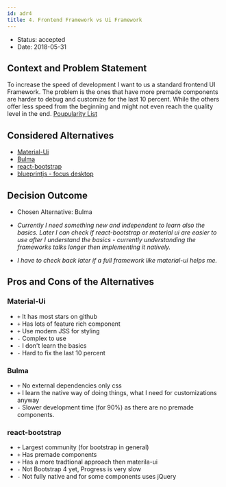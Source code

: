 ```yaml
---
id: adr4
title: 4. Frontend Framework vs Ui Framework
---
```

* Status: accepted 
* Date: 2018-05-31

## Context and Problem Statement

To increase the speed of development I want to us a standard frontend UI Framework. The problem is the ones that have more premade components are harder to debug and customize for the last 10 percent. While the others offer less speed from the beginning and might not even reach the quality level in the end. [Poupularity List](https://www.javascriptstuff.com/react-components/#tag:toolkit)


## Considered Alternatives

* [Material-Ui](https://github.com/mui-org/material-ui)
* [Bulma](https://bulma.io/)
* [react-bootstrap](https://react-bootstrap.github.io/)
* [blueprintjs - focus desktop](http://blueprintjs.com/docs/v2/#core/components/editable-text)

## Decision Outcome

* Chosen Alternative: Bulma

* _Currently I need something new and independent to learn also the basics. Later I can check if react-bootstrap or material ui are easier to use after I understand the basics - currently understanding the frameworks talks longer then implementing it natively._

* _I have to check back later if a full framework like material-ui helps me._

## Pros and Cons of the Alternatives

### Material-Ui

* `+` It has most stars on github
* `+` Has lots of feature rich component
* `+` Use modern JSS for styling
* `-` Complex to use
* `-` I don't learn the basics
* `-` Hard to fix the last 10 percent

### Bulma

* `+` No external dependencies only css
* `+` I learn the native way of doing things, what I need for customizations anyway
* `-` Slower development time (for 90%) as there are no premade components. 


### react-bootstrap

* `+` Largest community (for bootstrap in general)
* `+` Has premade components
* `+` Has a more tradtional approach then materila-ui
* `-` Not Bootstrap 4 yet, Progress is very slow
* `-` Not fully native and for some components uses jQuery




